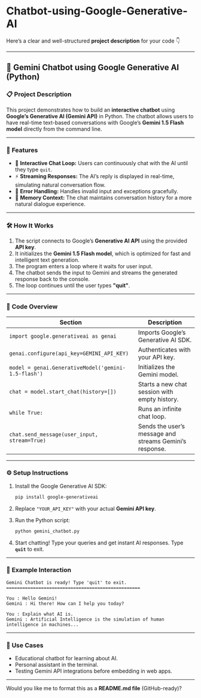 # Chatbot-using-Google-Generative-AI
Here’s a clear and well-structured **project description** for your code 👇

---

## 🧠 **Gemini Chatbot using Google Generative AI (Python)**

### 📋 **Project Description**

This project demonstrates how to build an **interactive chatbot** using **Google’s Generative AI (Gemini API)** in Python.
The chatbot allows users to have real-time text-based conversations with Google’s **Gemini 1.5 Flash model** directly from the command line.

---

### 🚀 **Features**

* 💬 **Interactive Chat Loop:** Users can continuously chat with the AI until they type `quit`.
* ⚡ **Streaming Responses:** The AI’s reply is displayed in real-time, simulating natural conversation flow.
* 🧩 **Error Handling:** Handles invalid input and exceptions gracefully.
* 🧠 **Memory Context:** The chat maintains conversation history for a more natural dialogue experience.

---

### 🛠️ **How It Works**

1. The script connects to Google’s **Generative AI API** using the provided **API key**.
2. It initializes the **Gemini 1.5 Flash model**, which is optimized for fast and intelligent text generation.
3. The program enters a loop where it waits for user input.
4. The chatbot sends the input to Gemini and streams the generated response back to the console.
5. The loop continues until the user types **"quit"**.

---

### 🧩 **Code Overview**

| Section                                             | Description                                             |
| --------------------------------------------------- | ------------------------------------------------------- |
| `import google.generativeai as genai`               | Imports Google’s Generative AI SDK.                     |
| `genai.configure(api_key=GEMINI_API_KEY)`           | Authenticates with your API key.                        |
| `model = genai.GenerativeModel('gemini-1.5-flash')` | Initializes the Gemini model.                           |
| `chat = model.start_chat(history=[])`               | Starts a new chat session with empty history.           |
| `while True:`                                       | Runs an infinite chat loop.                             |
| `chat.send_message(user_input, stream=True)`        | Sends the user’s message and streams Gemini’s response. |

---

### ⚙️ **Setup Instructions**

1. Install the Google Generative AI SDK:

   ```bash
   pip install google-generativeai
   ```
2. Replace `"YOUR_API_KEY"` with your actual **Gemini API key**.
3. Run the Python script:

   ```bash
   python gemini_chatbot.py
   ```
4. Start chatting! Type your queries and get instant AI responses.
   Type **`quit`** to exit.

---

### 🧠 **Example Interaction**

```
Gemini Chatbot is ready! Type 'quit' to exit.
==================================================

You : Hello Gemini!
Gemini : Hi there! How can I help you today?

You : Explain what AI is.
Gemini : Artificial Intelligence is the simulation of human intelligence in machines...
```

---

### 🎯 **Use Cases**

* Educational chatbot for learning about AI.
* Personal assistant in the terminal.
* Testing Gemini API integrations before embedding in web apps.

---

Would you like me to format this as a **README.md file** (GitHub-ready)?
